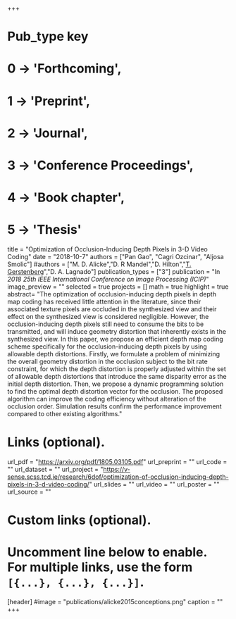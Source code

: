 +++
# Pub_type key
# 0 -> 'Forthcoming',
# 1 -> 'Preprint',
# 2 -> 'Journal',
# 3 -> 'Conference Proceedings',
# 4 -> 'Book chapter',
# 5 -> 'Thesis'

title = "Optimization of Occlusion-Inducing Depth Pixels in 3-D Video Coding"
date = "2018-10-7"
authors = ["Pan Gao", "Cagri Ozcinar", "Aljosa Smolic"]
#authors = ["M. D. Alicke","D. R Mandel","D. Hilton","[T. Gerstenberg](https://tobiasgerstenberg.github.io/)","D. A. Lagnado"]
publication_types = ["3"]
publication = "In *2018 25th IEEE International Conference on Image Processing (ICIP)*"
image_preview = ""
selected = true
projects = []
math = true
highlight = true
abstract= "The optimization of occlusion-inducing depth pixels in depth map coding has received little attention in the literature, since their associated texture pixels are occluded in the synthesized view and their effect on the synthesized view is considered negligible. However, the occlusion-inducing depth pixels still need to consume the bits to be transmitted, and will induce geometry distortion that inherently exists in the synthesized view. In this paper, we propose an efficient depth map coding scheme specifically for the occlusion-inducing depth pixels by using allowable depth distortions. Firstly, we formulate a problem of minimizing the overall geometry distortion in the occlusion subject to the bit rate constraint, for which the depth distortion is properly adjusted within the set of allowable depth distortions that introduce the same disparity error as the initial depth distortion. Then, we propose a dynamic programming solution to find the optimal depth distortion vector for the occlusion. The proposed algorithm can improve the coding efficiency without alteration of the occlusion order. Simulation results confirm the performance improvement compared to other existing algorithms."

# Links (optional).
url_pdf = "https://arxiv.org/pdf/1805.03105.pdf"
url_preprint = ""
url_code = ""
url_dataset = ""
url_project = "https://v-sense.scss.tcd.ie/research/6dof/optimization-of-occlusion-inducing-depth-pixels-in-3-d-video-coding/"
url_slides = ""
url_video = ""
url_poster = ""
url_source = ""

# Custom links (optional).
#   Uncomment line below to enable. For multiple links, use the form `[{...}, {...}, {...}]`.

[header]
#image = "publications/alicke2015conceptions.png"
caption = ""
+++


